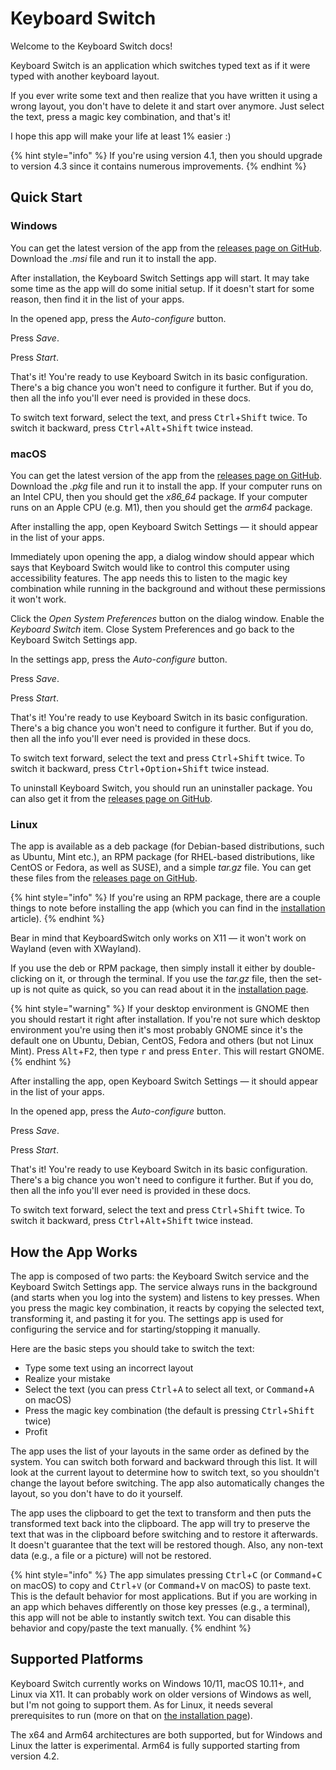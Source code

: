# Keyboard Switch

Welcome to the Keyboard Switch docs!

Keyboard Switch is an application which switches typed text as if it were typed with another keyboard layout.

If you ever write some text and then realize that you have written it using a wrong layout, you don't have to delete it and start over anymore. Just select the text, press a magic key combination, and that's it!

I hope this app will make your life at least 1% easier :)

{% hint style="info" %}
If you're using version 4.1, then you should upgrade to version 4.3 since it contains numerous improvements.
{% endhint %}

## Quick Start

### Windows

You can get the latest version of the app from the [releases page on GitHub](https://github.com/TolikPylypchuk/KeyboardSwitch/releases). Download the _.msi_ file and run it to install the app.

After installation, the Keyboard Switch Settings app will start. It may take some time as the app will do some initial setup. If it doesn't start for some reason, then find it in the list of your apps.

In the opened app, press the _Auto-configure_ button.

Press _Save_.

Press _Start_.

That's it! You're ready to use Keyboard Switch in its basic configuration. There's a big chance you won't need to configure it further. But if you do, then all the info you'll ever need is provided in these docs.

To switch text forward, select the text, and press <kbd>Ctrl</kbd>+<kbd>Shift</kbd> twice. To switch it backward, press <kbd>Ctrl</kbd>+<kbd>Alt</kbd>+<kbd>Shift</kbd> twice instead.

### macOS

You can get the latest version of the app from the [releases page on GitHub](https://github.com/TolikPylypchuk/KeyboardSwitch/releases). Download the _.pkg_ file and run it to install the app. If your computer runs on an Intel CPU, then you should get the _x86\_64_ package. If your computer runs on an Apple CPU (e.g. M1), then you should get the _arm64_ package.

After installing the app, open Keyboard Switch Settings — it should appear in the list of your apps.

Immediately upon opening the app, a dialog window should appear which says that Keyboard Switch would like to control this computer using accessibility features. The app needs this to listen to the magic key combination while running in the background and without these permissions it won't work.

Click the _Open System Preferences_ button on the dialog window. Enable the _Keyboard Switch_ item. Close System Preferences and go back to the Keyboard Switch Settings app.

In the settings app, press the _Auto-configure_ button.

Press _Save_.

Press _Start_.

That's it! You're ready to use Keyboard Switch in its basic configuration. There's a big chance you won't need to configure it further. But if you do, then all the info you'll ever need is provided in these docs.

To switch text forward, select the text and press <kbd>Ctrl</kbd>+<kbd>Shift</kbd> twice. To switch it backward, press <kbd>Ctrl</kbd>+<kbd>Option</kbd>+<kbd>Shift</kbd> twice instead.

To uninstall Keyboard Switch, you should run an uninstaller package. You can also get it from the [releases page on GitHub](https://github.com/TolikPylypchuk/KeyboardSwitch/releases).

### Linux

The app is available as a deb package (for Debian-based distributions, such as Ubuntu, Mint etc.), an RPM package (for RHEL-based distributions, like CentOS or Fedora, as well as SUSE), and a simple _tar.gz_ file. You can get these files from the [releases page on GitHub](https://github.com/TolikPylypchuk/KeyboardSwitch/releases).

{% hint style="info" %}
If you're using an RPM package, there are a couple things to note before installing the app (which you can find in the [installation](usage-guides/installation.md#installing-the-app) article).
{% endhint %}

Bear in mind that KeyboardSwitch only works on X11 — it won't work on Wayland (even with XWayland).

If you use the deb or RPM package, then simply install it either by double-clicking on it, or through the terminal. If you use the _tar.gz_ file, then the set-up is not quite as quick, so you can read about it in the [installation page](usage-guides/installation.md#installing-the-app).

{% hint style="warning" %}
If your desktop environment is GNOME then you should restart it right after installation. If you're not sure which desktop environment you're using then it's most probably GNOME since it's the default one on Ubuntu, Debian, CentOS, Fedora and others (but not Linux Mint). Press <kbd>Alt</kbd>+<kbd>F2</kbd>, then type <kbd>r</kbd> and press <kbd>Enter</kbd>. This will restart GNOME.
{% endhint %}

After installing the app, open Keyboard Switch Settings — it should appear in the list of your apps.

In the opened app, press the _Auto-configure_ button.

Press _Save_.

Press _Start_.

That's it! You're ready to use Keyboard Switch in its basic configuration. There's a big chance you won't need to configure it further. But if you do, then all the info you'll ever need is provided in these docs.

To switch text forward, select the text and press <kbd>Ctrl</kbd>+<kbd>Shift</kbd> twice. To switch it backward, press <kbd>Ctrl</kbd>+<kbd>Alt</kbd>+<kbd>Shift</kbd> twice instead.

## How the App Works

The app is composed of two parts: the Keyboard Switch service and the Keyboard Switch Settings app. The service always runs in the background (and starts when you log into the system) and listens to key presses. When you press the magic key combination, it reacts by copying the selected text, transforming it, and pasting it for you. The settings app is used for configuring the service and for starting/stopping it manually.

Here are the basic steps you should take to switch the text:

* Type some text using an incorrect layout
* Realize your mistake
* Select the text (you can press <kbd>Ctrl</kbd>+<kbd>A</kbd> to select all text, or <kbd>Command</kbd>+<kbd>A</kbd> on macOS)
* Press the magic key combination (the default is pressing <kbd>Ctrl</kbd>+<kbd>Shift</kbd> twice)
* Profit

The app uses the list of your layouts in the same order as defined by the system. You can switch both forward and backward through this list. It will look at the current layout to determine how to switch text, so you shouldn't change the layout before switching. The app also automatically changes the layout, so you don't have to do it yourself.

The app uses the clipboard to get the text to transform and then puts the transformed text back into the clipboard. The app will try to preserve the text that was in the clipboard before switching and to restore it afterwards. It doesn't guarantee that the text will be restored though. Also, any non-text data (e.g., a file or a picture) will not be restored.

{% hint style="info" %}
The app simulates pressing <kbd>Ctrl</kbd>+<kbd>C</kbd> (or <kbd>Command</kbd>+<kbd>C</kbd> on macOS) to copy and <kbd>Ctrl</kbd>+`V` (or <kbd>Command</kbd>+<kbd>V</kbd> on macOS) to paste text. This is the default behavior for most applications. But if you are working in an app which behaves differently on those key presses (e.g., a terminal), this app will not be able to instantly switch text. You can disable this behavior and copy/paste the text manually.
{% endhint %}

## Supported Platforms

Keyboard Switch currently works on Windows 10/11, macOS 10.11+, and Linux via X11. It can probably work on older versions of Windows as well, but I'm not going to support them. As for Linux, it needs several prerequisites to run (more on that on [the installation page](usage-guides/installation.md#linux)).

The x64 and Arm64 architectures are both supported, but for Windows and Linux the latter is experimental. Arm64 is fully supported starting from version 4.2.
